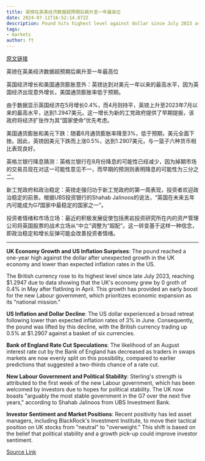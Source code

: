 ```yaml
---
title: 英镑在英美经济数据超预期后飙升至一年最高位
date: 2024-07-11T16:52:14.872Z
description: Pound hits highest level against dollar since July 2023 as chances of August interest rate cut recede
tags: 
- markets
author: ft
---
```


[原文链接](https://ft.com/content/ae169e6a-3533-44f0-a00d-af62dfb3b7cb)

英镑在英美经济数据超预期后飙升至一年最高位

英国经济增长和美国通货膨胀意外：英镑达到对美元一年以来的最高水平，因为英国经济出现意外增长，美国通货膨胀率低于预期。

由于数据显示英国经济在5月增长0.4%，而4月则持平，英镑上升至2023年7月以来的最高水平，达到1.2947美元。这一增长为新的工党政府提供了早期提振，该政府将经济扩张作为其“国家使命”优先考虑。

美国通货膨胀和美元下跌：随着6月通货膨胀率降至3%，低于预期，美元全面下挫。因此，英镑因美元下跌而上涨0.5%，达到1.2907美元，与一篮子六种货币相比表现良好。

英格兰银行降息猜测：英格兰银行在8月份降息的可能性已经减少，因为掉期市场的交易员现在对这一可能性意见不一，而早期的预测则表明降息的可能性为三分之二。

新工党政府和政治稳定：英镑走强归功于新工党政府的第一周表现，投资者欢迎政治稳定的前景。根据UBS投资银行的Shahab Jalinoos的说法，“英国在未来五年内可能成为G7国家中最稳定的国家之一”。

投资者情绪和市场立场：最近的积极发展促使包括黑岩投资研究所在内的资产管理公司将英国股票的战术立场从“中立”调整为“超配”。这一转变基于这样一种信念，即政治稳定和增长反弹可能会改善投资者情绪。

---

 **UK Economy Growth and US Inflation Surprises**: The pound reached a one-year high against the dollar after unexpected growth in the UK economy and lower than expected inflation rates in the US. 

The British currency rose to its highest level since late July 2023, reaching $1.2947 due to data showing that the UK's economy grew by 0 groth of 0.4% in May after flatlining in April. This growth has provided an early boost for the new Labour government, which prioritizes economic expansion as its "national mission."

**US Inflation and Dollar Decline**: The US dollar experienced a broad retreat following lower than expected inflation rates of 3% in June. Consequently, the pound was lifted by this decline, with the British currency trading up 0.5% at $1.2907 against a basket of six currencies.

**Bank of England Rate Cut Speculations**: The likelihood of an August interest rate cut by the Bank of England has decreased as traders in swaps markets are now evenly split on this possibility, compared to earlier predictions that suggested a two-thirds chance of a rate cut.

**New Labour Government and Political Stability**: Sterling's strength is attributed to the first week of the new Labour government, which has been welcomed by investors due to hopes for political stability. The UK now boasts "arguably the most stable government in the G7 over the next five years," according to Shahab Jalinoos from UBS Investment Bank.

**Investor Sentiment and Market Positions**: Recent positivity has led asset managers, including BlackRock's Investment Institute, to move their tactical position on UK stocks from "neutral" to "overweight." This shift is based on the belief that political stability and a growth pick-up could improve investor sentiment.

[Source Link](https://ft.com/content/ae169e6a-3533-44f0-a00d-af62dfb3b7cb)

